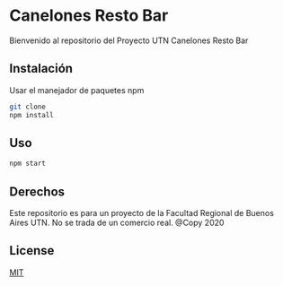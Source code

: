 # Canelones Resto Bar

Bienvenido al repositorio del Proyecto UTN Canelones Resto Bar

## Instalación

Usar el manejador de paquetes npm

```bash
git clone
npm install
```

## Uso

```bash
npm start
```

## Derechos

Este repositorio es para un proyecto de la Facultad Regional de Buenos Aires UTN.
No se trada de un comercio real.
@Copy 2020

## License

[MIT](https://choosealicense.com/licenses/mit/)
